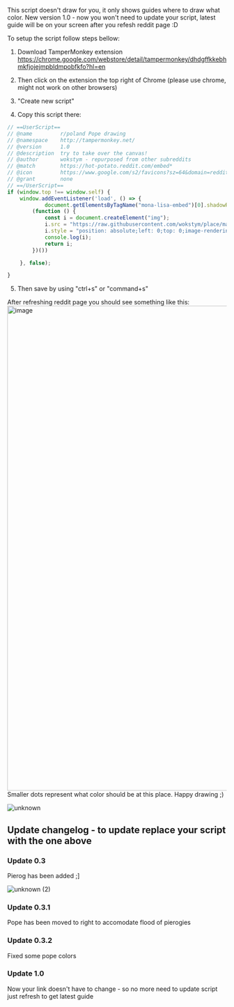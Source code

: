 This script doesn't draw for you, it only shows guides where to draw what color.
New version 1.0 - now you won't need to update your script, latest guide will be on your screen after you refesh reddit page :D

To setup the script follow steps bellow:

1. Download TamperMonkey extension
https://chrome.google.com/webstore/detail/tampermonkey/dhdgffkkebhmkfjojejmpbldmpobfkfo?hl=en

2. Then click on the extension the top right of Chrome (please use chrome, might not work on other browsers)

3. "Create new script" 

4. Copy this script there:

```javascript
// ==UserScript==
// @name         r/poland Pope drawing
// @namespace    http://tampermonkey.net/
// @version      1.0
// @description  try to take over the canvas!
// @author       wokstym - repurposed from other subreddits
// @match        https://hot-potato.reddit.com/embed*
// @icon         https://www.google.com/s2/favicons?sz=64&domain=reddit.com
// @grant        none
// ==/UserScript==
if (window.top !== window.self) {
    window.addEventListener('load', () => {
            document.getElementsByTagName("mona-lisa-embed")[0].shadowRoot.children[0].getElementsByTagName("mona-lisa-canvas")[0].shadowRoot.children[0].appendChild(
        (function () {
            const i = document.createElement("img");
            i.src = "https://raw.githubusercontent.com/wokstym/place/master/map.png";
            i.style = "position: absolute;left: 0;top: 0;image-rendering: pixelated;width: 1000px;height: 1000px;";
            console.log(i);
            return i;
        })())

    }, false);

}
```

5. Then save by using "ctrl+s" or "command+s"

After refreshing reddit page you should see something like this:
<img width="1114" alt="image" src="https://user-images.githubusercontent.com/44115112/161381088-0804c3b3-7664-4a9e-bf2f-ed3f5d7240b2.png">
Smaller dots represent what color should be at this place. 
Happy drawing ;)

![unknown](https://user-images.githubusercontent.com/44115112/161381116-e1268f8e-0fe5-415d-8621-7f7ff0d010b0.png)

## Update changelog - to update replace your script with the one above

### Update 0.3
Pierog has been added ;]

![unknown (2)](https://user-images.githubusercontent.com/44115112/161382401-0603fb0b-68b7-43ec-80ad-bcba3ed27158.png)

### Update 0.3.1

Pope has been moved to right to accomodate flood of pierogies

### Update 0.3.2

Fixed some pope colors

### Update 1.0

Now your link doesn't have to change - so no more need to update script just refresh to get latest guide 
